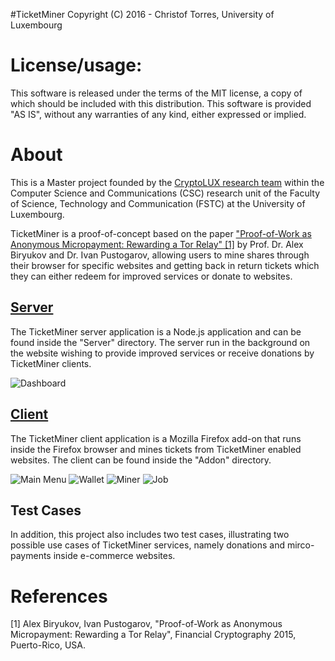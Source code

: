 #TicketMiner
Copyright (C) 2016 - Christof Torres, University of Luxembourg

License/usage:
=========================
This software is released under the terms of the MIT license, a copy
of which should be included with this distribution.
This software is provided "AS IS", without any warranties of any kind,
either expressed or implied.

About
=========================
This is a Master project founded by the [CryptoLUX research team](https://www.cryptolux.org/index.php/Home) within the Computer Science and Communications (CSC) research unit of the Faculty of Science, Technology and Communication (FSTC) at the University of Luxembourg.

TicketMiner is a proof-of-concept based on the paper ["Proof-of-Work as Anonymous Micropayment: Rewarding a Tor Relay" [1]](https://www.cryptolux.org/images/3/3e/Alex-ivan-tor-micropayments.pdf) by Prof. Dr. Alex Biryukov and Dr. Ivan Pustogarov, allowing users to mine shares through their browser for specific websites and getting back in return tickets which they can either redeem for improved services or donate to websites.

[Server](../master/Server)
------
The TicketMiner server application is a Node.js application and can be found inside the "Server" directory. The server run in the background on the website wishing to provide improved services or receive donations by TicketMiner clients. 

![Dashboard](https://raw.githubusercontent.com/christoftorres/TicketMiner/master/Server/screenshots/screen-dashboard.png?raw=true "Dashboard")

[Client](../master/Addon)
------
The TicketMiner client application is a Mozilla Firefox add-on that runs inside the Firefox browser and mines tickets from TicketMiner enabled websites. The client can be found inside the "Addon" directory.

![Main Menu](https://raw.githubusercontent.com/christoftorres/TicketMiner/master/Addon/screenshots/screen-main-menu.png?raw=true "Main Menu")
![Wallet](https://raw.githubusercontent.com/christoftorres/TicketMiner/master/Addon/screenshots/screen-wallet.png?raw=true "Wallet")
![Miner](https://raw.githubusercontent.com/christoftorres/TicketMiner/master/Addon/screenshots/screen-miner.png?raw=true "Miner")
![Job](https://raw.githubusercontent.com/christoftorres/TicketMiner/master/Addon/screenshots/screen-job.png?raw=true "Job")

Test Cases
----------
In addition, this project also includes two test cases, illustrating two possible use cases of TicketMiner services, namely donations and mirco-payments inside e-commerce websites.

References
=========================
[1] Alex Biryukov, Ivan Pustogarov, "Proof-of-Work as Anonymous Micropayment: Rewarding a Tor Relay", Financial Cryptography 2015, Puerto-Rico, USA.